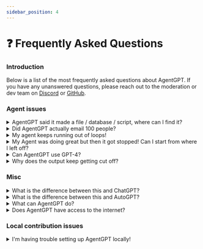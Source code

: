 ```yaml
---
sidebar_position: 4
---
```


# ❓ Frequently Asked Questions

### Introduction

Below is a list of the most frequently asked questions about AgentGPT. If you have any unanswered questions, please
reach out to the moderation or dev team on [Discord](https://discord.gg/jdSBAnmdnY)
or [GitHub](https://github.com/reworkd/AgentGPT).

### Agent issues

<details>
<summary>AgentGPT said it made a file / database / script, where can I find it?</summary>
Currently AgentGPT is incapable of outputs in that manner, but this is something we are actively working on.
Keep an eye on our <a href="/roadmap">roadmap</a> to get an idea for when this might be available.
</details>

<details>
<summary>Did AgentGPT actually email 100 people?</summary>
No! We don't currently support this functionality, but its something we're looking to implement. View our <a href="/roadmap">roadmap</a> to get an idea for when this might be available.
When this does work, we'll be sure to validate that an action like "sending an email" is actually something you want to do 🙂
</details>

<details>
<summary>My agent keeps running out of loops!</summary>
We must limit how much the Agent runs in some capacity due to API and infrastructure costs 😢.
If you provide your own API key you can increase the number of loops your Agent goes through within the advanced settings of the settings menu.
</details>

<details>
<summary>My Agent was doing great but then it got stopped! Can I start from where I left off?</summary>
Currently all Agent runs are isolated from each other so this is not possible.
This is something we want to add in the future, but in the meantime you can create another AgentGPT run using the information it generated for you from the previous run.
Keep an eye on our <a href="/roadmap">roadmap</a> to get an idea for when this might be available.
</details>

<details>
<summary>Can AgentGPT use GPT-4?</summary>
AgentGPT currently uses GPT-3.5 for free tier users with GPT-4 access for PRO users. If you have API access to GPT-4, you can run AgentGPT locally using the key and access GPT-4 in settings.
</details>

<details>
<summary>Why does the output keep getting cut off?</summary>
The longer the output is, the more expensive it is on our end to generate it.
Because of this, we have a limit on the output length which can cause longer messages to be cut off.
If you provide your own API key, you can increase the output length within the advanced settings of the settings menu by increasing the number of tokens.
</details>

### Misc

<details>
<summary>What is the difference between this and ChatGPT?</summary>
ChatGPT is a great tool that will allow you to ask a specific question and receive a result. It also follows a conversation, so after you have received a response, you can continue talking to it and it will remember (within limits) what was descussed previously.

AgentGPT on the otherhand is a platform for AI agents. You configure an agent to accomplish a broad goal, and it will
automatically think and perform tasks to achieve it.
</details>

<details>
<summary>What is the difference between this and AutoGPT?</summary>
Both AgentGPT and AutoGPT are projects involving autonomous AI agents. AutoGPT is a tool that one runs locally while AgentGPT is a web based platform.
</details>

<details>
<summary>What can AgentGPT do?</summary>
AgentGPT can do a lot, but we're also working on giving it a lot more capabilities. Visit our <a href="/usecases">usecases</a> page to learn about how people currently use AgentGPT.
</details>

<details>
<summary>Does AgentGPT have access to the internet?</summary>
Not yet but this is coming very soon! Keep an eye on our <a href="/roadmap">roadmap</a>.
</details>

### Local contribution issues

<details>
<summary>I'm having trouble setting up AgentGPT locally!</summary>
Please visit our <a href="/development/setup">setup</a> guide to diagnose any issues. If you have a problem that is undocumented, please submit an <a href="https://github.com/reworkd/AgentGPT/issues">issue on GitHub</a>.
</details>




